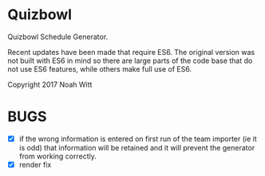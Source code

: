 # Quizbowl
Quizbowl Schedule Generator.

Recent updates have been made that require ES6. The original version was not built with ES6 in mind so there are large parts of the code base that do not use ES6 features, while others make full use of ES6.

Copyright 2017 Noah Witt

# BUGS
- [X] if the wrong information is entered on first run of the team importer (ie it is odd) that information will be retained and it will prevent the generator from working correctly.
- [X] render fix
